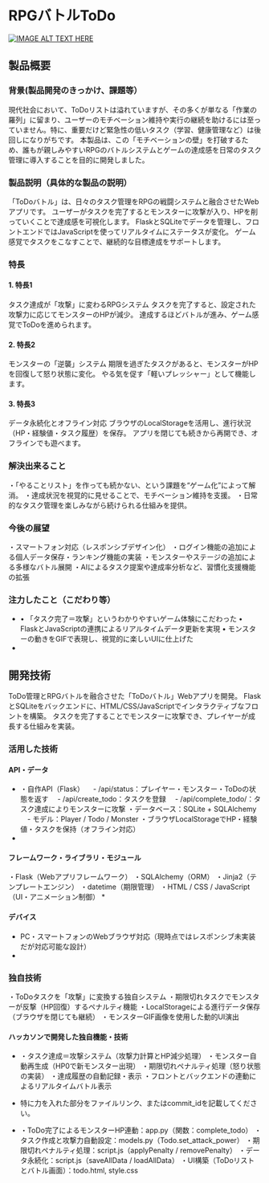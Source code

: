 # RPGバトルToDo

[![IMAGE ALT TEXT HERE](https://jphacks.com/wp-content/uploads/2025/05/JPHACKS2025_ogp.jpg)](https://www.youtube.com/watch?v=lA9EluZugD8)

## 製品概要
### 背景(製品開発のきっかけ、課題等）
現代社会において、ToDoリストは溢れていますが、その多くが単なる「作業の羅列」に留まり、ユーザーのモチベーション維持や実行の継続を助けるには至っていません。特に、重要だけど緊急性の低いタスク（学習、健康管理など）は後回しになりがちです。
本製品は、この「モチベーションの壁」を打破するため、誰もが親しみやすいRPGのバトルシステムとゲームの達成感を日常のタスク管理に導入することを目的に開発しました。

### 製品説明（具体的な製品の説明）
「ToDoバトル」は、日々のタスク管理をRPGの戦闘システムと融合させたWebアプリです。
ユーザーがタスクを完了するとモンスターに攻撃が入り、HPを削っていくことで達成感を可視化します。
FlaskとSQLiteでデータを管理し、フロントエンドではJavaScriptを使ってリアルタイムにステータスが変化。
ゲーム感覚でタスクをこなすことで、継続的な目標達成をサポートします。
### 特長
#### 1. 特長1
タスク達成が「攻撃」に変わるRPGシステム
タスクを完了すると、設定された攻撃力に応じてモンスターのHPが減少。
達成するほどバトルが進み、ゲーム感覚でToDoを進められます。
#### 2. 特長2
モンスターの「逆襲」システム
期限を過ぎたタスクがあると、モンスターがHPを回復して怒り状態に変化。
やる気を促す「軽いプレッシャー」として機能します。
#### 3. 特長3
データ永続化とオフライン対応
ブラウザのLocalStorageを活用し、進行状況（HP・経験値・タスク履歴）を保存。
アプリを閉じても続きから再開でき、オフラインでも遊べます。
### 解決出来ること
・「やることリスト」を作っても続かない、という課題を“ゲーム化”によって解消。
・達成状況を視覚的に見せることで、モチベーション維持を支援。
・日常的なタスク管理を楽しみながら続けられる仕組みを提供。
### 今後の展望
・スマートフォン対応（レスポンシブデザイン化）
・ログイン機能の追加による個人データ保存・ランキング機能の実装
・モンスターやステージの追加による多様なバトル展開
・AIによるタスク提案や達成率分析など、習慣化支援機能の拡張
### 注力したこと（こだわり等）
* •	「タスク完了＝攻撃」というわかりやすいゲーム体験にこだわった
	•	FlaskとJavaScriptの連携によるリアルタイムデータ更新を実現
	•	モンスターの動きをGIFで表現し、視覚的に楽しいUIに仕上げた
* 

## 開発技術
ToDo管理とRPGバトルを融合させた「ToDoバトル」Webアプリを開発。
FlaskとSQLiteをバックエンドに、HTML/CSS/JavaScriptでインタラクティブなフロントを構築。
タスクを完了することでモンスターに攻撃でき、プレイヤーが成長する仕組みを実装。
### 活用した技術
#### API・データ
*  ・自作API（Flask）
　- /api/status：プレイヤー・モンスター・ToDoの状態を返す
　- /api/create_todo：タスクを登録
　- /api/complete_todo/<id>：タスク達成によりモンスターに攻撃
・データベース：SQLite + SQLAlchemy
　- モデル：Player / Todo / Monster
・ブラウザLocalStorageでHP・経験値・タスクを保持（オフライン対応）
* 

#### フレームワーク・ライブラリ・モジュール
・Flask（Webアプリフレームワーク）
・SQLAlchemy（ORM）
・Jinja2（テンプレートエンジン）
・datetime（期限管理）
・HTML / CSS / JavaScript（UI・アニメーション制御）
* 

#### デバイス
* PC・スマートフォンのWebブラウザ対応（現時点ではレスポンシブ未実装だが対応可能な設計）
* 

### 独自技術
・ToDoタスクを「攻撃」に変換する独自システム
・期限切れタスクでモンスターが反撃（HP回復）するペナルティ機能
・LocalStorageによる進行データ保存（ブラウザを閉じても継続）
・モンスターGIF画像を使用した動的UI演出
#### ハッカソンで開発した独自機能・技術
* ・タスク達成＝攻撃システム（攻撃力計算とHP減少処理）
・モンスター自動再生成（HP0で新モンスター出現）
・期限切れペナルティ処理（怒り状態の実装）
・達成履歴の自動記録・表示
・フロントとバックエンドの連動によるリアルタイムバトル表示

* 特に力を入れた部分をファイルリンク、またはcommit_idを記載してください。
* ・ToDo完了によるモンスターHP連動：app.py（関数：complete_todo）
・タスク作成と攻撃力自動設定：models.py（Todo.set_attack_power）
・期限切れペナルティ処理：script.js（applyPenalty / removePenalty）
・データ永続化：script.js（saveAllData / loadAllData）
・UI構築（ToDoリストとバトル画面）：todo.html, style.css
